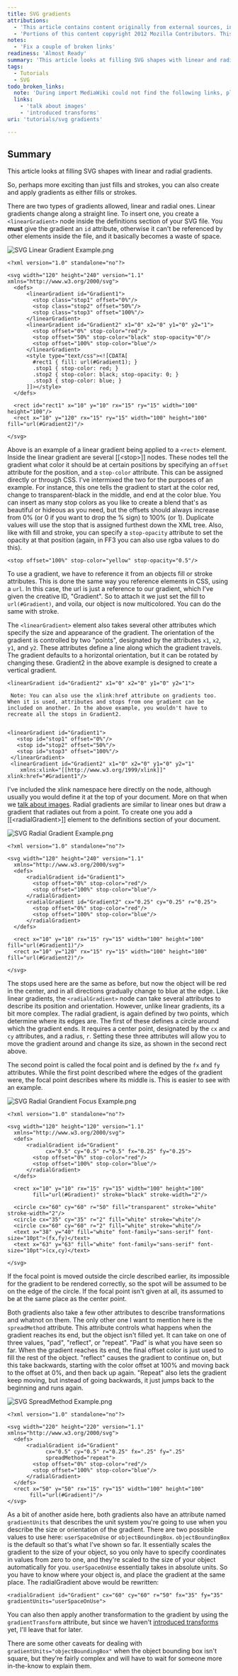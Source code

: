 ```yaml
---
title: SVG gradients
attributions:
  - 'This article contains content originally from external sources, including ones licensed under the CC-BY-SA license. [![cc-by-sa-small-wpd.png](/assets/public/c/c8/cc-by-sa-small-wpd.png)](http://creativecommons.org/licenses/by-sa/3.0/us/)'
  - 'Portions of this content copyright 2012 Mozilla Contributors. This article contains work licensed under the Creative Commons Attribution-Sharealike License v2.5 or later. The original work is available at Mozilla Developer Network: [Article](https://developer.mozilla.org/en-US/docs/SVG/Tutorial/Gradients)'
notes:
  - 'Fix a couple of broken links'
readiness: 'Almost Ready'
summary: 'This article looks at filling SVG shapes with linear and radial gradients.'
tags:
  - Tutorials
  - SVG
todo_broken_links:
  note: 'During import MediaWiki could not find the following links, please fix and adjust this list.'
  links:
    - 'talk about images'
    - 'introduced transforms'
uri: 'tutorials/svg gradients'

---
```

## Summary

This article looks at filling SVG shapes with linear and radial gradients.

So, perhaps more exciting than just fills and strokes, you can also create and apply gradients as either fills or strokes.

There are two types of gradients allowed, linear and radial ones. Linear gradients change along a straight line. To insert one, you create a `<linearGradient>` node inside the definitions section of your SVG file. You **must** give the gradient an `id` attribute, otherwise it can't be referenced by other elements inside the file, and it basically becomes a waste of space.

![SVG Linear Gradient Example.png](/assets/public/3/3e/SVG_Linear_Gradient_Example.png)

    <?xml version="1.0" standalone="no"?>

    <svg width="120" height="240" version="1.1" xmlns="http://www.w3.org/2000/svg">
      <defs>
          <linearGradient id="Gradient1">
            <stop class="stop1" offset="0%"/>
            <stop class="stop2" offset="50%"/>
            <stop class="stop3" offset="100%"/>
          </linearGradient>
          <linearGradient id="Gradient2" x1="0" x2="0" y1="0" y2="1">
            <stop offset="0%" stop-color="red"/>
            <stop offset="50%" stop-color="black" stop-opacity="0"/>
            <stop offset="100%" stop-color="blue"/>
          </linearGradient>
          <style type="text/css"><![CDATA[
            #rect1 { fill: url(#Gradient1); }
            .stop1 { stop-color: red; }
            .stop2 { stop-color: black; stop-opacity: 0; }
            .stop3 { stop-color: blue; }
          ]]></style>
      </defs>

      <rect id="rect1" x="10" y="10" rx="15" ry="15" width="100" height="100"/>
      <rect x="10" y="120" rx="15" ry="15" width="100" height="100" fill="url(#Gradient2)"/>

    </svg>

Above is an example of a linear gradient being applied to a `<rect>` element. Inside the linear gradient are several [[\<stop\>]] nodes. These nodes tell the gradient what color it should be at certain positions by specifying an `offset` attribute for the position, and a `stop-color` attribute. This can be assigned directly or through CSS. I've intermixed the two for the purposes of an example. For instance, this one tells the gradient to start at the color red, change to transparent-black in the middle, and end at the color blue. You can insert as many stop colors as you like to create a blend that's as beautiful or hideous as you need, but the offsets should always increase from 0% (or 0 if you want to drop the % sign) to 100% (or 1). Duplicate values will use the stop that is assigned furthest down the XML tree. Also, like with fill and stroke, you can specify a `stop-opacity` attribute to set the opacity at that position (again, in FF3 you can also use rgba values to do this).

    <stop offset="100%" stop-color="yellow" stop-opacity="0.5"/>

To use a gradient, we have to reference it from an objects fill or stroke attributes. This is done the same way you reference elements in CSS, using a `url`. In this case, the url is just a reference to our gradient, which I've given the creative ID, "Gradient". So to attach it we just set the fill to `url(#Gradient)`, and voila, our object is now multicolored. You can do the same with stroke.

The `<linearGradient>` element also takes several other attributes which specify the size and appearance of the gradient. The orientation of the gradient is controlled by two "points", designated by the attributes `x1`, `x2`, `y1`, and `y2`. These attributes define a line along which the gradient travels. The gradient defaults to a horizontal orientation, but it can be rotated by changing these. Gradient2 in the above example is designed to create a vertical gradient.

    <linearGradient id="Gradient2" x1="0" x2="0" y1="0" y2="1">

     Note: You can also use the xlink:href attribute on gradients too. When it is used, attributes and stops from one gradient can be included on another. In the above example, you wouldn't have to recreate all the stops in Gradient2.


    <linearGradient id="Gradient1">
       <stop id="stop1" offset="0%"/>
       <stop id="stop2" offset="50%"/>
       <stop id="stop3" offset="100%"/>
     </linearGradient>
     <linearGradient id="Gradient2" x1="0" x2="0" y1="0" y2="1"
        xmlns:xlink="[[http://www.w3.org/1999/xlink]]" xlink:href="#Gradient1"/>

I've included the xlink namespace here directly on the node, although usually you would define it at the top of your document. More on that when we [talk about images](/w/index.php?title=talk_about_images&action=edit&redlink=1). Radial gradients are similar to linear ones but draw a gradient that radiates out from a point. To create one you add a [[\<radialGradient\>]] element to the definitions section of your document.

![SVG Radial Gradient Example.png](/assets/public/3/33/SVG_Radial_Gradient_Example.png)

    <?xml version="1.0" standalone="no"?>

    <svg width="120" height="240" version="1.1"
      xmlns="http://www.w3.org/2000/svg">
      <defs>
          <radialGradient id="Gradient1">
            <stop offset="0%" stop-color="red"/>
            <stop offset="100%" stop-color="blue"/>
          </radialGradient>
          <radialGradient id="Gradient2" cx="0.25" cy="0.25" r="0.25">
            <stop offset="0%" stop-color="red"/>
            <stop offset="100%" stop-color="blue"/>
          </radialGradient>
      </defs>

      <rect x="10" y="10" rx="15" ry="15" width="100" height="100" fill="url(#Gradient1)"/>
      <rect x="10" y="120" rx="15" ry="15" width="100" height="100" fill="url(#Gradient2)"/>

    </svg>

The stops used here are the same as before, but now the object will be red in the center, and in all directions gradually change to blue at the edge. Like linear gradients, the `<radialGradient>` node can take several attributes to describe its position and orientation. However, unlike linear gradients, its a bit more complex. The radial gradient, is again defined by two points, which determine where its edges are. The first of these defines a circle around which the gradient ends. It requires a center point, designated by the `cx` and `cy` attributes, and a radius, `r`. Setting these three attributes will allow you to move the gradient around and change its size, as shown in the second rect above.

The second point is called the focal point and is defined by the `fx` and `fy` attributes. While the first point described where the edges of the gradient were, the focal point describes where its middle is. This is easier to see with an example.

![SVG Radial Grandient Focus Example.png](/assets/public/1/17/SVG_Radial_Grandient_Focus_Example.png)

    <?xml version="1.0" standalone="no"?>

    <svg width="120" height="120" version="1.1"
      xmlns="http://www.w3.org/2000/svg">
      <defs>
          <radialGradient id="Gradient"
                cx="0.5" cy="0.5" r="0.5" fx="0.25" fy="0.25">
            <stop offset="0%" stop-color="red"/>
            <stop offset="100%" stop-color="blue"/>
          </radialGradient>
      </defs>

      <rect x="10" y="10" rx="15" ry="15" width="100" height="100"
            fill="url(#Gradient)" stroke="black" stroke-width="2"/>

      <circle cx="60" cy="60" r="50" fill="transparent" stroke="white" stroke-width="2"/>
      <circle cx="35" cy="35" r="2" fill="white" stroke="white"/>
      <circle cx="60" cy="60" r="2" fill="white" stroke="white"/>
      <text x="38" y="40" fill="white" font-family="sans-serif" font-size="10pt">(fx,fy)</text>
      <text x="63" y="63" fill="white" font-family="sans-serif" font-size="10pt">(cx,cy)</text>

    </svg>

If the focal point is moved outside the circle described earlier, its impossible for the gradient to be rendered correctly, so the spot will be assumed to be on the edge of the circle. If the focal point isn't given at all, its assumed to be at the same place as the center point.

Both gradients also take a few other attributes to describe transformations and whatnot on them. The only other one I want to mention here is the `spreadMethod` attribute. This attribute controls what happens when the gradient reaches its end, but the object isn't filled yet. It can take on one of three values, "pad", "reflect", or "repeat". "Pad" is what you have seen so far. When the gradient reaches its end, the final offset color is just used to fill the rest of the object. "reflect" causes the gradient to continue on, but this take backwards, starting with the color offset at 100% and moving back to the offset at 0%, and then back up again. "Repeat" also lets the gradient keep moving, but instead of going backwards, it just jumps back to the beginning and runs again.

![SVG SpreadMethod Example.png](/assets/public/b/b6/SVG_SpreadMethod_Example.png)

    <?xml version="1.0" standalone="no"?>

    <svg width="220" height="220" version="1.1" xmlns="http://www.w3.org/2000/svg">
      <defs>
          <radialGradient id="Gradient"
                cx="0.5" cy="0.5" r="0.25" fx=".25" fy=".25"
                spreadMethod="repeat">
            <stop offset="0%" stop-color="red"/>
            <stop offset="100%" stop-color="blue"/>
          </radialGradient>
      </defs>
      <rect x="50" y="50" rx="15" ry="15" width="100" height="100"
           fill="url(#Gradient)"/>
    </svg>

As a bit of another aside here, both gradients also have an attribute named `gradientUnits` that describes the unit system you're going to use when you describe the size or orientation of the gradient. There are two possible values to use here: `userSpaceOnUse` or `objectBoundingBox`. `objectBoundingBox` is the default so that's what I've shown so far. It essentially scales the gradient to the size of your object, so you only have to specify coordinates in values from zero to one, and they're scaled to the size of your object automatically for you. `userSpaceOnUse` essentially takes in absolute units. So you have to know where your object is, and place the gradient at the same place. The radialGradient above would be rewritten:

    <radialGradient id="Gradient" cx="60" cy="60" r="50" fx="35" fy="35" gradientUnits="userSpaceOnUse">

You can also then apply another transformation to the gradient by using the `gradientTransform` attribute, but since we haven't [introduced transforms](/w/index.php?title=introduced_transforms&action=edit&redlink=1) yet, I'll leave that for later.

There are some other caveats for dealing with `gradientUnits="objectBoundingBox"` when the object bounding box isn't square, but they're fairly complex and will have to wait for someone more in-the-know to explain them.
